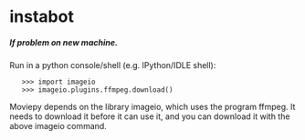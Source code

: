 # instabot

##### If problem on new machine.

   Run in a python console/shell (e.g. IPython/IDLE shell):
       
       >>> import imageio
       >>> imageio.plugins.ffmpeg.download()

Moviepy depends on the library imageio, which uses the program ffmpeg. It needs to download it before it can use it, and you can download it with the above imageio command.